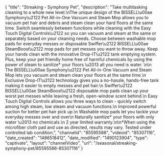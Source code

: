 {
    "title": "Streaking - Symphony Pet",
    "description": "Take multitasking cleaning to a whole new level.\nThe unique design of the BISSELL\u00ae Symphony\u2122 Pet All-in-One Vacuum and Steam Mop allows you to vacuum pet hair and debris and steam clean your hard floors at the same time.  Switch seamlessly between functions while cleaning with the Easy Touch Digital Controls\u2122 so you can vacuum and steam at the same or separately based on your cleaning needs. Choose between washable mop pads for everyday messes or disposable Swiffer\u2122 BISSELL\u00ae SteamBoost\u2122 mop pads for pet messes you want to throw away. Keep your hands clean with the innovative Drop-IT\u2122 tank emptying system. Plus, keep your pet friendly home free of harmful chemicals by using the power of steam to sanitize* your floors \u2013 all you need is water. \n\n    The BISSELL\u00ae Symphony\u2122 Pet All-in-One Vacuum and Steam Mop lets you vacuum and steam clean your floors at the same time.\n    Exclusive Drop-IT\u2122 technology gives you a no-hassle, hands-free tank making it easier to empty messes and pet hair.\n    Swiffer\u2122 BISSELL\u00ae SteamBoost\u2122 disposable mop pads clean up your worst pet messes while leaving a fresh, open-window scent behind.\n    Easy Touch Digital Controls allows you three ways to clean - quickly switch among high steam, low steam and vacuum functions.\n    Improved powerful suction for better pet hair pick up.\n    Washable mop pads let you tackle your everyday messes over and over\n    Naturally sanitize* your floors with only water \u2013 no chemicals.\n    2 year limited warranty.\n\n*When using the microfiber cloth pad and use as directed, results may vary. Tested under controlled lab condition.",
    "channelid": "85595586",
    "videoid": "85307116",
    "date_created": "1486518412",
    "date_modified": "1490123904",
    "type": "captivate",
    "layout": "channelVideo",
    "url": "\/seasonal\/streaking-symphony-pet\/85595586-85307116"
}